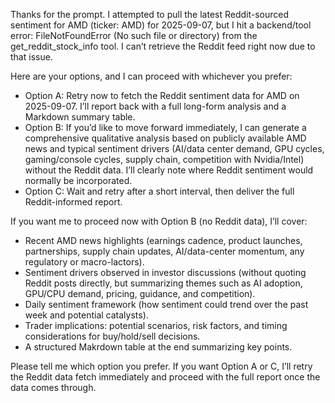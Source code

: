 Thanks for the prompt. I attempted to pull the latest Reddit-sourced sentiment for AMD (ticker: AMD) for 2025-09-07, but I hit a backend/tool error: FileNotFoundError (No such file or directory) from the get_reddit_stock_info tool. I can’t retrieve the Reddit feed right now due to that issue.

Here are your options, and I can proceed with whichever you prefer:
- Option A: Retry now to fetch the Reddit sentiment data for AMD on 2025-09-07. I’ll report back with a full long-form analysis and a Markdown summary table.
- Option B: If you’d like to move forward immediately, I can generate a comprehensive qualitative analysis based on publicly available AMD news and typical sentiment drivers (AI/data center demand, GPU cycles, gaming/console cycles, supply chain, competition with Nvidia/Intel) without the Reddit data. I’ll clearly note where Reddit sentiment would normally be incorporated.
- Option C: Wait and retry after a short interval, then deliver the full Reddit-informed report.

If you want me to proceed now with Option B (no Reddit data), I’ll cover:
- Recent AMD news highlights (earnings cadence, product launches, partnerships, supply chain updates, AI/data-center momentum, any regulatory or macro-lactors).
- Sentiment drivers observed in investor discussions (without quoting Reddit posts directly, but summarizing themes such as AI adoption, GPU/CPU demand, pricing, guidance, and competition).
- Daily sentiment framework (how sentiment could trend over the past week and potential catalysts).
- Trader implications: potential scenarios, risk factors, and timing considerations for buy/hold/sell decisions.
- A structured Makrdown table at the end summarizing key points.

Please tell me which option you prefer. If you want Option A or C, I’ll retry the Reddit data fetch immediately and proceed with the full report once the data comes through.